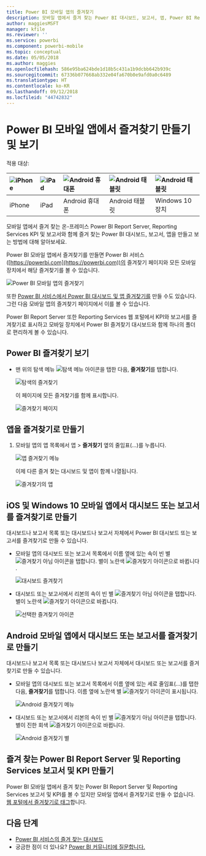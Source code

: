 ```yaml
---
title: Power BI 모바일 앱의 즐겨찾기
description: 모바일 앱에서 즐겨 찾는 Power BI 대시보드, 보고서, 앱, Power BI Report Server, Reporting Services 보고서 및 KPI를 만들고 보는 방법에 대해 알아보세요.
author: maggiesMSFT
manager: kfile
ms.reviewer: ''
ms.service: powerbi
ms.component: powerbi-mobile
ms.topic: conceptual
ms.date: 05/05/2018
ms.author: maggies
ms.openlocfilehash: 586e95ba624bde1d18b5c431a1b9dcbb642b939c
ms.sourcegitcommit: 67336b077668ab332e04fa670b0e9afd0a0c6489
ms.translationtype: HT
ms.contentlocale: ko-KR
ms.lasthandoff: 09/12/2018
ms.locfileid: "44742832"
---
```

# <a name="make-and-view-favorites-in-the-power-bi-mobile-apps"></a>Power BI 모바일 앱에서 즐겨찾기 만들기 및 보기
적용 대상:

| ![iPhone](./media/mobile-apps-favorites/iphone-logo-50-px.png) | ![iPad](./media/mobile-apps-favorites/ipad-logo-50-px.png) | ![Android 휴대폰](./media/mobile-apps-favorites/android-phone-logo-50-px.png) | ![Android 태블릿](./media/mobile-apps-favorites/android-tablet-logo-50-px.png) | ![Android 태블릿](./media/mobile-apps-favorites/win-10-logo-50-px.png) |
|:--- |:--- |:--- |:--- |:--- |
| iPhone |iPad |Android 휴대폰 |Android 태블릿 |Windows 10 장치 |

모바일 앱에서 즐겨 찾는 온-프레미스 Power BI Report Server, Reporting Services KPI 및 보고서와 함께 즐겨 찾는 Power BI 대시보드, 보고서, 앱을 만들고 보는 방법에 대해 알아보세요.

Power BI 모바일 앱에서 즐겨찾기를 만들면 Power BI 서비스([https://powerbi.com](https://powerbi.com))의 즐겨찾기 페이지와 모든 모바일 장치에서 해당 즐겨찾기를 볼 수 있습니다. 

![Power BI 모바일 앱의 즐겨찾기](./media/mobile-apps-favorites/power-bi-android-favorites-reports.png)


또한 [Power BI 서비스에서 Power BI 대시보드 및 앱 즐겨찾기를](../../service-dashboard-favorite.md) 만들 수도 있습니다. 그런 다음 모바일 앱의 즐겨찾기 페이지에서 이를 볼 수 있습니다.

Power BI Report Server 또한 Reporting Services 웹 포털에서 KPI와 보고서를 즐겨찾기로 표시하고 모바일 장치에서 Power BI 즐겨찾기 대시보드와 함께 하나의 폴더로 편리하게 볼 수 있습니다.

## <a name="view-your-power-bi-favorites"></a>Power BI 즐겨찾기 보기
* 맨 위의 탐색 메뉴 ![탐색 메뉴 아이콘](./media/mobile-apps-favorites/power-bi-iphone-global-nav-button.png)을 탭한 다음, **즐겨찾기**를 탭합니다.
  
  ![탐색의 즐겨찾기](./media/mobile-apps-favorites/power-bi-ipad-faves-pbi-report-server.png)
  
  이 페이지에 모든 즐겨찾기를 함께 표시합니다.
  
  ![즐겨찾기 페이지](./media/mobile-apps-favorites/power-bi-ipad-favorites.png)

## <a name="make-an-app-a-favorite"></a>앱을 즐겨찾기로 만들기
1. 모바일 앱의 앱 목록에서 앱 > **즐겨찾기** 옆의 줄임표(...)를 누릅니다.
   
    ![앱 즐겨찾기 메뉴](./media/mobile-apps-favorites/power-bi-android-favorite-app-ellipsis.png)
   
    이제 다른 즐겨 찾는 대시보드 및 앱이 함께 나열됩니다.
   
    ![즐겨찾기의 앱](./media/mobile-apps-favorites/power-bi-android-favorite-apps.png)

## <a name="make-a-dashboard-or-report-a-favorite-in-the-ios-and-windows-10-mobile-apps"></a>iOS 및 Windows 10 모바일 앱에서 대시보드 또는 보고서를 즐겨찾기로 만들기
대시보드나 보고서 목록 또는 대시보드나 보고서 자체에서 Power BI 대시보드 또는 보고서를 즐겨찾기로 만들 수 있습니다.

* 모바일 앱의 대시보드 또는 보고서 목록에서 이름 옆에 있는 속이 빈 별 ![즐겨찾기 아님 아이콘을 탭합니다](./././media/mobile-apps-favorites/power-bi-mobile-not-favorite-icon.png). 별이 노란색 ![즐겨찾기 아이콘으로 바뀝니다](./././media/mobile-apps-favorites/power-bi-mobile-yes-favorite-icon.png).
  
    ![대시보드 즐겨찾기](./media/mobile-apps-favorites/power-bi-mobile-make-dashboard-favorite.png)
* 대시보드 또는 보고서에서 리본의 속이 빈 별 ![즐겨찾기 아님 아이콘을 탭합니다](./././media/mobile-apps-favorites/power-bi-mobile-not-favorite-icon.png). 별이 노란색 ![즐겨찾기 아이콘으로 바뀝니다](./././media/mobile-apps-favorites/power-bi-mobile-yes-favorite-icon.png).
  
    ![선택한 즐겨찾기 아이콘](./media/mobile-apps-favorites/power-bi-mobile-favorite-selected.png)

## <a name="make-a-dashboard-or-report-a-favorite-in-the-android-mobile-apps"></a>Android 모바일 앱에서 대시보드 또는 보고서를 즐겨찾기로 만들기
대시보드나 보고서 목록 또는 대시보드나 보고서 자체에서 대시보드 또는 보고서를 즐겨찾기로 만들 수 있습니다.

* 모바일 앱의 대시보드 또는 보고서 목록에서 이름 옆에 있는 세로 줄임표(...)를 탭한 다음, **즐겨찾기**를 탭합니다. 이름 옆에 노란색 별 ![즐겨찾기 아이콘](./././media/mobile-apps-favorites/power-bi-mobile-yes-favorite-icon.png)이 표시됩니다.
  
    ![Android 즐겨찾기 메뉴](./media/mobile-apps-favorites/power-bi-android-make-favorite.png)
* 대시보드 또는 보고서에서 리본의 속이 빈 별 ![즐겨찾기 아님 아이콘을 탭합니다](./././media/mobile-apps-favorites/power-bi-mobile-not-favorite-icon.png). 별이 진한 회색 ![즐겨찾기 아이콘으로 바뀝니다](./media/mobile-apps-favorites/power-bi-android-favorite-icon.png).
  
    ![Android 즐겨찾기 별](./media/mobile-apps-favorites/power-bi-android-favorite-in-dashboard.png)

## <a name="make-favorite-power-bi-report-server-and-reporting-services-reports-and-kpis"></a>즐겨 찾는 Power BI Report Server 및 Reporting Services 보고서 및 KPI 만들기
Power BI 모바일 앱에서 즐겨 찾는 Power BI Report Server 및 Reporting Services 보고서 및 KPI를 볼 수 있지만 모바일 앱에서 즐겨찾기로 만들 수 없습니다. [웹 포털에서 즐겨찾기로 태그](../../report-server/tutorial-explore-report-server-web-portal.md#tag-your-favorites)합니다. 

## <a name="next-steps"></a>다음 단계
* [Power BI 서비스의 즐겨 찾는 대시보드](../../service-dashboard-favorite.md) 
* 궁금한 점이 더 있나요? [Power BI 커뮤니티에 질문합니다.](http://community.powerbi.com/)

